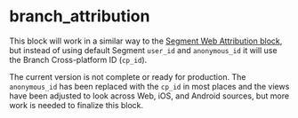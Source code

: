 # branch_attribution

This block will work in a similar way to the [Segment Web Attribution block](https://github.com/jpetey75/segment_attribution), but instead of using default Segment `user_id` and `anonymous_id` it will use the Branch Cross-platform ID (`cp_id`). 

The current version is not complete or ready for production. The `anonymous_id` has been replaced with the `cp_id` in most places and the views have been adjusted to look across Web, iOS, and Android sources, but more work is needed to finalize this block. 
